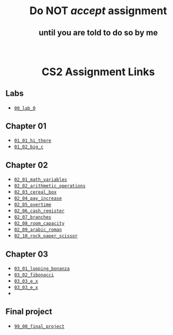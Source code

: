 # <p align="center">Do NOT _accept_ assignment </p>

## <p align="center">until you are told to do so by me</p>

<br/>

# <p align="center">CS2 Assignment Links</p>


## Labs

- [`00_lab_0`](assignments/00_lab_0/)


## Chapter 01

- [`01_01_hi_there`](assignments/01_01_hi_there/)
- [`01_02_big_c`](assignments/01_02_big_c/)


## Chapter 02

- [`02_01_math_variables`](assignments/02_01_math_variables/)
- [`02_02_arithmetic_operations`](assignments/02_02_arithmetic_operations/)
- [`02_03_cereal_box`](assignments/02_03_cereal_box/)
- [`02_04_pay_increase`](assignments/02_04_pay_increase/)
- [`02_05_overtime`](assignments/02_05_overtime/)
- [`02_06_cash_register`](assignments/02_06_cash_register/)
- [`02_07_branches`](assignments/02_07_branches/)
- [`02_08_room_capacity`](assignments/02_08_room_capacity/)
- [`02_09_arabic_roman`](assignments/02_09_arabic_roman/)
- [`02_10_rock_paper_scissor`](assignments/02_10_rock_paper_scissor/)


## Chapter 03

- [`03_01_looping_bonanza`](assignments/03_01_looping_bonanza/)
- [`03_02_fibonacci`](assignments/03_02_fibonacci/)
- [`03_03_e_x`](assignments/03_03_e_x/)
- [`03_03_e_x`](assignments/03_03_e_x/)
- 

## Final project

- [`99_00_final_project`]()<br />
